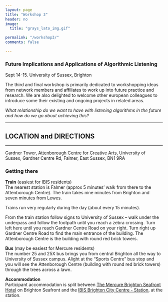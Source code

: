 ```yaml
---
layout: page
title: "Workshop 3"
header: no
image:
  title: "grays_lato_img.gif"

permalink: "/workshop3/"
comments: false

---
```







### Future Implications and Applications of Algorithmic Listening
Sept 14-15. University of Sussex, Brighton   

The third and final workshop is primarily dedicated to workshopping ideas from network members and affiliates to work up into future practice and research.  We are also delighted to welcome other european colleagues to introduce some their existing and ongoing projects in related areas.

*What relationship do we want to have with listening algorithms in the future and how do we go about achieving this?*

----

## LOCATION and DIRECTIONS
----

Gardner Tower, [Attenborough Centre for Creative Arts](https://www.attenboroughcentre.com/), University of Sussex, Gardner Centre Rd, Falmer, East Sussex, BN1 9RA

### Getting there   
**Train** (easiest for IBIS residents)   
The nearest station is Falmer (approx 5 minutes’ walk from there to the Attenborough Centre). The train takes nine minutes from Brighton and seven minutes from Lewes.

Trains run very regularly during the day (about every 15 minutes).

From the train station follow signs to University of Sussex – walk under the underpass and follow the footpath until you reach a zebra crossing.  Turn left here until you reach Gardner Centre Road on your right.  Turn right up Gardner Centre Road to find the main entrance of the building.  The Attenborough Centre is the building with round red brick towers.

**Bus** (may be easiest for Mercure residents)   
The number 25 and 25X bus brings you from central Brighton all the way to University of Sussex campus.  Alight at the “Sports Centre” bus stop and you will see the Attenborough Centre (building with round red brick towers) through the trees across a lawn.

**Accommodation**   
Participant accommodation is split between  [The Mercure Brighton Seafront Hotel](http://www.mercure.com/gb/hotel-8335-mercure-brighton-seafront-hotel/index.shtml) on Brighton Seafront and the [IBIS Brighton City Centre - Station](http://www.ibis.com/gb/hotel-6444-ibis-brighton-city-centre-station/index.shtml), at the station.  
